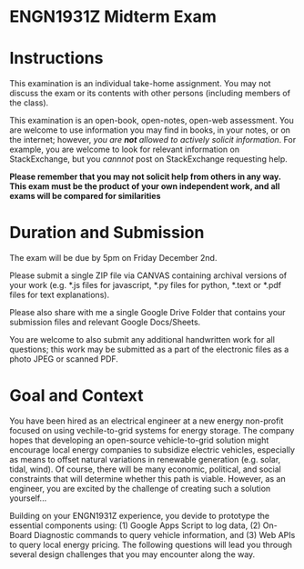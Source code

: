 # ENGN1931Z Midterm Exam

# Instructions

This examination is an individual take-home assignment.  You may not discuss the exam or its contents with other persons (including members of the class). 

This examination is an open-book, open-notes, open-web assessment.  You are welcome to use information you may find in books, in your notes, or on the internet; however, *you are **not** allowed to actively solicit information*. For example, you are welcome to look for relevant information on StackExchange, but you *cannnot* post on StackExchange requesting help.  

**Please remember that you may not solicit help from others in any way. This exam must be the product of your own independent work, and all exams will be compared for similarities**


# Duration and Submission

The exam will be due by 5pm on Friday December 2nd.

Please submit a single ZIP file via CANVAS containing archival versions of your work (e.g. \*.js files for javascript, \*.py files for python, \*.text or \*.pdf files for text explanations).  

Please also share with me a single Google Drive Folder that contains your submission files and relevant Google Docs/Sheets.  

You are welcome to also submit any additional handwritten work for all questions; this work may be submitted as a part of the electronic files as a photo JPEG or scanned PDF.


# Goal and Context
You have been hired as an electrical engineer at a new energy non-profit focused on using vechile-to-grid systems for energy storage. The company hopes that developing an open-source vehicle-to-grid solution might encourage local energy companies to subsidize electric vehicles, especially as means to offset natural variations in renewable generation (e.g. solar, tidal, wind). Of course, there will be many economic, political, and social constraints that will determine whether this path is viable. However, as an engineer, you are excited by the challenge of creating such a solution yourself... 

Building on your ENGN1931Z experience, you devide to prototype the essential components using: (1) Google Apps Script to log data, (2) On-Board Diagnostic commands to query vehicle information, and (3) Web APIs to query local energy pricing. The following questions will lead you through several design challenges that you may encounter along the way.

